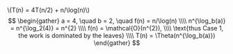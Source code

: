 \\(T(n) = 4T(n/2) + n/\log(n)\\)
$$
\begin{gather}
a = 4, \quad b = 2, \quad f(n) = n/\log(n) \\\\
n^{\log_b(a)} = n^{\log_2(4)} = n^{2} \\\\
f(n) = \mathcal{O}(n^{2}), \\\\
\text{thus Case 1, the work is dominated by the leaves} \\\\
T(n) = \Theta(n^{\log_b(a)})
\end{gather}
$$
